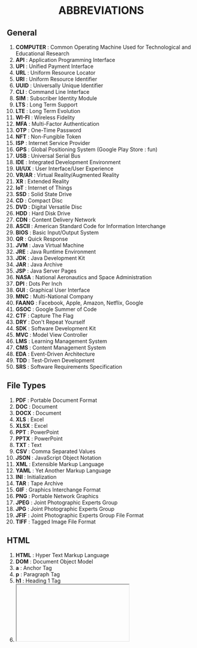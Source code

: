 <h1 align="center">ABBREVIATIONS</h1>

<h2>General</h2>

1. **COMPUTER** : Common Operating Machine Used for Technological and Educational Research
2. **API** : Application Programming Interface
3. **UPI** : Unified Payment Interface
4. **URL** : Uniform Resource Locator
5. **URI** : Uniform Resource Identifier
6. **UUID** : Universally Unique Identifier
7. **CLI** : Command Line Interface
8. **SIM** : Subscriber Identity Module
9. **LTS** : Long Term Support
10. **LTE** : Long Term Evolution
11. **WI-FI** : Wireless Fidelity
12. **MFA** : Multi-Factor Authentication
13. **OTP** : One-Time Password
14. **NFT** : Non-Fungible Token
15. **ISP** : Internet Service Provider
16. **GPS** : Global Positioning System (Google Play Store : fun)
17. **USB** : Universal Serial Bus
18. **IDE** : Integrated Development Environment
19. **UI/UX** : User Interface/User Experience
20. **VR/AR** : Virtual Reality/Augmented Reality
21. **XR** : Extended Reality
22. **IoT** : Internet of Things
23. **SSD** : Solid State Drive
24. **CD** : Compact Disc
25. **DVD** : Digital Versatile Disc
26. **HDD** : Hard Disk Drive
27. **CDN** : Content Delivery Network
28. **ASCII** : American Standard Code for Information Interchange
29. **BIOS** : Basic Input/Output System
30. **QR** : Quick Response
31. **JVM** : Java Virtual Machine
32. **JRE** : Java Runtime Environment
33. **JDK** : Java Development Kit
34. **JAR** : Java Archive
35. **JSP** : Java Server Pages
36. **NASA** : National Aeronautics and Space Administration
37. **DPI** : Dots Per Inch
38. **GUI** : Graphical User Interface
39. **MNC** : Multi-National Company
40. **FAANG** : Facebook, Apple, Amazon, Netflix, Google
41. **GSOC** : Google Summer of Code
42. **CTF** : Capture The Flag
43. **DRY** : Don't Repeat Yourself
44. **SDK** : Software Development Kit
45. **MVC** : Model View Controller
46. **LMS** : Learning Management System
47. **CMS** : Content Management System
48. **EDA** : Event-Driven Architecture
49. **TDD** : Test-Driven Development
50. **SRS** : Software Requirements Specification

<h2>File Types</h2>

1. **PDF** : Portable Document Format
2. **DOC** : Document
3. **DOCX** : Document
4. **XLS** : Excel
5. **XLSX** : Excel
6. **PPT** : PowerPoint
7. **PPTX** : PowerPoint
8. **TXT** : Text
9. **CSV** : Comma Separated Values
10. **JSON** : JavaScript Object Notation
11. **XML** : Extensible Markup Language
12. **YAML** : Yet Another Markup Language
13. **INI** : Initialization
14. **TAR** : Tape Archive
15. **GIF** : Graphics Interchange Format
16. **PNG** : Portable Network Graphics
17. **JPEG** : Joint Photographic Experts Group
18. **JPG** : Joint Photographic Experts Group
19. **JFIF** : Joint Photographic Experts Group File Format
20. **TIFF** : Tagged Image File Format

<h2>HTML</h2>

1. **HTML** : Hyper Text Markup Language
2. **DOM** : Document Object Model
3. **a** : Anchor Tag
4. **p** : Paragraph Tag
5. **h1** : Heading 1 Tag
6. **<iframe>** : Inline Frame
7. **XML** : Extensible Markup Language
8. **SVG** : Scalable Vector Graphics

<h2>CSS</h2>

1. **CSS** : Cascading Style Sheets
2. **SASS** : Syntactically Awesome Style Sheets
3. **LESS** : Leaner Style Sheets
4. **SCSS** : Sassy Cascading Style Sheets
5. **BEM** : Block Element Modifier
6. **OOCSS** : Object Oriented CSS
7. **SMACSS** : Scalable and Modular Architecture for CSS
8. **FLEX** : Flexible Box Layout

<h2>JS</h2>

1. **JS** : JavaScript
2. **JSON** : JavaScript Object Notation
3. **JSX** : JavaScript XML
4. **ES6** : ECMAScript 6
5. **GSAP** : GreenSock Animation Platform

<h2>GIT / Github</h2>

1. **GIT** : Global Information Tracker
2. **SHA** : Secure Hash Algorithm
3. **PR** : Pull Request

<h2>Computer Networks</h2>

1. **OSI** : Open Systems Interconnection
2. **TCP** : Transmission Control Protocol
3. **IP** : Internet Protocol
4. **HTTP** : Hypertext Transfer Protocol
5. **HTTPS** : Hypertext Transfer Protocol Secure
6. **FTP** : File Transfer Protocol
7. **SMTP** : Simple Mail Transfer Protocol
8. **POP3** : Post Office Protocol 3 (Prince of Persia : fun)
9. **IMAP** : Internet Message Access Protocol
10. **SSL** : Secure Sockets Layer
11. **TLS** : Transport Layer Security
12. **UDP** : User Datagram Protocol
13. **DNS** : Domain Name System
14. **DHCP** : Dynamic Host Configuration Protocol
15. **ARP** : Address Resolution Protocol
16. **RARP** : Reverse Address Resolution Protocol
17. **ICMP** : Internet Control Message Protocol
18. **IGMP** : Internet Group Management Protocol
19. **ARPA** : Advanced Research Projects Agency
20. **ARPANET** : Advanced Research Projects Agency Network
21. **LAN** : Local Area Network
22. **MAN** : Metropolitan Area Network
23. **CAN** : Controller Area Network
24. **WLAN** : Wireless Local Area Network
25. **VLAN** : Virtual Local Area Network
26. **WAN** : Wide Area Network
27. **VPN** : Virtual Private Network
28. **NAT** : Network Address Translation
29. **SSH** : Secure Shell
30. **NAC** : Network Access Control
31. **MAC** : Media Access Control
32. **SMS** : Short Message Service
33. **MMS** : Multimedia Messaging Service

<h2>DevOps</h2>

1. **DevOps** : Development and Operations
2. **CI** : Continuous Integration
3. **CD** : Continuous Deployment
4. **CI/CD** : Continuous Integration/Continuous Deployment
5. **VM** : Virtual Machine

<h2>AWS</h2>

1. **AWS** : Amazon Web Services
2. **EC2** : Elastic Compute Cloud
3. **EBS** : Elastic Block Storage
4. **RDS** : Relational Database Service
5. **S3** : Simple Storage Service
6. **SNS** : Simple Notification Service
7. **SQS** : Simple Queue Service
8. **VPC** : Virtual Private Cloud
9. **IAM** : Identity and Access Management
10. **ECR** : Elastic Container Registry
11. **ECS** : Elastic Container Service
12. **EKS** : Elastic Kubernetes Service
13. **AMI** : Amazon Machine Image

<h2>Kubernetes</h2>

1. **K8s** : Kubernetes
2. **CNCF** : Cloud Native Computing Foundation
3. **CKA** : Certified Kubernetes Administrator
4. **ETCD** : /etc Distributed

<h2>Docker</h2>

1. **OCI** : Open Container Initiative
2. **CRI** : Container Runtime Interface

<h2>MongoDb</h2>

1. **MDB** : MongoDB
2. **Mongo** : Humongous
3. **ODM** : Object-Document Mapping

<h2>React</h2>

1. **MERN** : MongoDB, Express, React, Node.js
2. **MEAN** : MongoDB, Express, Angular, Node.js
3. **SSR** : Server Side Rendering
4. **CSR** : Client Side Rendering
5. **RSC** : React Server Components
6. **SPA** : Single Page Application
7. **TSX** : TypeScript XML
8. **JSX** : JavaScript XML
9. **HOC** : Higher Order Component
10. **VDOM** : Virtual Document Object Model

<h2>NodeJs</h2>

1. **OAuth** : Open Authorization
2. **JWT** : JSON Web Token
3. **NPM** : Node Package Manager
4. **REST** : Representational State Transfer

<h2>Express</h2>

1. **CORS** : Cross-Origin Resource Sharing

<h2>SQL</h2>

1. **SQL** : Structured Query Language
2. **DDL** : Data Definition Language
3. **DML** : Data Manipulation Language
4. **DQL** : Data Query Language
5. **DCL** : Data Control Language
6. **TCL** : Transaction Control Language
7. **CRUD** : Create, Read, Update, Delete
8. **ORM** : Object-Relational Mapping

<h2>Python</h2>

1. **PIP** : PIP installs packages
2. **PIPENV** : PIP + Virtual Environment
3. **AI** : Artificial Intelligence
4. **ML** : Machine Learning
5. **DL** : Deep Learning
6. **ANN** : Artificial Neural Network
7. **CNN** : Convolutional Neural Network
8. **RNN** : Recurrent Neural Network
9. **LSTM** : Long Short-Term Memory
10. **GRU** : Gated Recurrent Unit

<h2>Cyber Security</h2>

1. **DDoS** : Distributed Denial of Service
2. **DoS** : Denial of Service
3. **CTI** : Cyber Threat Intelligence
4. **APT** : Advanced Persistent Threat
5. **SOAR** : Security Orchestration, Automation, and Response
6. **SOC** : Security Operations Center
7. **CAS** : Cloud Application Security
8. **WAF** : Web Application Firewall
9. **SSO** : Single Sign-On
